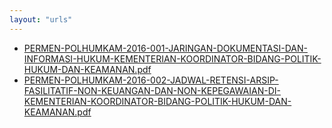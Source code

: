 ```yaml
---
layout: "urls"
---
```

* [PERMEN-POLHUMKAM-2016-001-JARINGAN-DOKUMENTASI-DAN-INFORMASI-HUKUM-KEMENTERIAN-KOORDINATOR-BIDANG-POLITIK-HUKUM-DAN-KEAMANAN.pdf](PERMEN-POLHUMKAM-2016-001-JARINGAN-DOKUMENTASI-DAN-INFORMASI-HUKUM-KEMENTERIAN-KOORDINATOR-BIDANG-POLITIK-HUKUM-DAN-KEAMANAN.pdf)
* [PERMEN-POLHUMKAM-2016-002-JADWAL-RETENSI-ARSIP-FASILITATIF-NON-KEUANGAN-DAN-NON-KEPEGAWAIAN-DI-KEMENTERIAN-KOORDINATOR-BIDANG-POLITIK-HUKUM-DAN-KEAMANAN.pdf](PERMEN-POLHUMKAM-2016-002-JADWAL-RETENSI-ARSIP-FASILITATIF-NON-KEUANGAN-DAN-NON-KEPEGAWAIAN-DI-KEMENTERIAN-KOORDINATOR-BIDANG-POLITIK-HUKUM-DAN-KEAMANAN.pdf)
